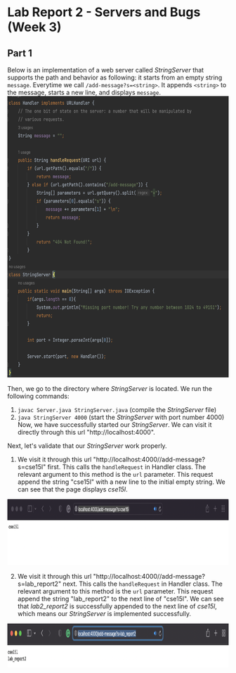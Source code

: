 # Lab Report 2 - Servers and Bugs (Week 3)

## Part 1
Below is an implementation of a web server called *StringServer* that supports the path and behavior as following: it starts from an empty string `message`. Everytime we call `/add-message?s=<string>`. It appends `<string>` to the message, starts a new line, and displays `message`.
<img src="lab2_img/stringserver.png" alt="Image" width="800" height="640">

Then, we go to the directory where *StringServer* is located. We run the following commands:
1. `javac Server.java StringServer.java` (compile the  *StringServer* file)
2. `java StringServer 4000` (start the *StringServer* with port number 4000)
Now, we have successfully started our *StringServer*. We can visit it directly through this url "http://localhost:4000".

Next, let's validate that our *StringServer* work properly.
1. We visit it through this url "http://localhost:4000//add-message?s=cse15l" first. This calls the `handleRequest` in Handler class. The relevant argument to this method is the `url` parameter. This request append the string "cse15l" with a new line to the initial empty string. We can see that the page displays *cse15l*.
<img src="lab2_img/firststring.png" alt="Image" width="1000" height="150">

2. We visit it through this url "http://localhost:4000//add-message?s=lab_report2" next. This calls the `handleRequest` in Handler class. The relevant argument to this method is the `url` parameter. This request append the string "lab_report2" to the next line of "cse15l". We can see that *lab2_report2* is successfully appended to the next line of *cse15l*, which means our *StringServer* is implemented successfully.
<img src="lab2_img/secondstring.png" alt="Image" width="1000" height="100">



